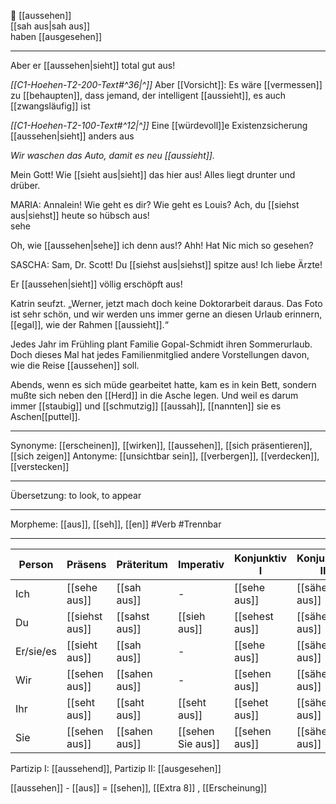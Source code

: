 👀 [[aussehen]]  
[[sah aus|sah aus]]  
haben [[ausgesehen]]

---

Aber er [[aussehen|sieht]] total gut aus!

_[[C1-Hoehen-T2-200-Text#^36|^]]_ Aber [[Vorsicht]]: Es wäre [[vermessen]] zu [[behaupten]], dass jemand, der intelligent [[aussieht]], es auch [[zwangsläufig]] ist

_[[C1-Hoehen-T2-100-Text#^12|^]]_ Eine [[würdevoll]]e Existenzsicherung [[aussehen|sieht]] anders aus

_Wir waschen das Auto, damit es neu [[aussieht]]._

Mein Gott! Wie [[sieht aus|sieht]] das hier aus! Alles liegt drunter und drüber.

MARIA: Annalein! Wie geht es dir? Wie geht es Louis? Ach, du [[siehst aus|siehst]] heute so hübsch aus!  
sehe

Oh, wie [[aussehen|sehe]] ich denn aus!? Ahh! Hat Nic mich so gesehen?

SASCHA: Sam, Dr. Scott! Du [[siehst aus|siehst]] spitze aus! Ich liebe Ärzte!

Er [[aussehen|sieht]] völlig erschöpft aus!

Katrin seufzt. „Werner, jetzt mach doch keine Doktorarbeit daraus. Das Foto ist sehr schön, und wir werden uns immer gerne an diesen Urlaub erinnern, [[egal]], wie der Rahmen [[aussieht]].“

Jedes Jahr im Frühling plant Familie Gopal-Schmidt ihren Sommerurlaub. Doch dieses Mal hat jedes Familienmitglied andere Vorstellungen davon, wie die Reise [[aussehen]] soll.

Abends, wenn es sich müde gearbeitet hatte, kam es in kein Bett, sondern mußte sich neben den [[Herd]] in die Asche legen. Und weil es darum immer [[staubig]] und [[schmutzig]] [[aussah]], [[nannten]] sie es Aschen[[puttel]].

---

Synonyme: [[erscheinen]], [[wirken]], [[aussehen]], [[sich präsentieren]], [[sich zeigen]]
Antonyme: [[unsichtbar sein]], [[verbergen]], [[verdecken]], [[verstecken]]

---

Übersetzung: to look, to appear

---

Morpheme: [[aus]], [[seh]], [[en]]
#Verb #Trennbar

---

| Person    | Präsens        | Präteritum    | Imperativ         | Konjunktiv I   | Konjunktiv II  |
| --------- | -------------- | ------------- | ----------------- | -------------- | -------------- |
| Ich       | [[sehe aus]]   | [[sah aus]]   | -                 | [[sehe aus]]   | [[sähe aus]]   |
| Du        | [[siehst aus]] | [[sahst aus]] | [[sieh aus]]      | [[sehest aus]] | [[sähest aus]] |
| Er/sie/es | [[sieht aus]]  | [[sah aus]]   | -                 | [[sehe aus]]   | [[sähe aus]]   |
| Wir       | [[sehen aus]]  | [[sahen aus]] | -                 | [[sehen aus]]  | [[sähen aus]]  |
| Ihr       | [[seht aus]]   | [[saht aus]]  | [[seht aus]]      | [[sehet aus]]  | [[sähet aus]]  |
| Sie       | [[sehen aus]]  | [[sahen aus]] | [[sehen Sie aus]] | [[sehen aus]]  | [[sähen aus]]  |

Partizip I: [[aussehend]], Partizip II: [[ausgesehen]]

[[aussehen]] - [[aus]] = [[sehen]], [[Extra 8]]
, [[Erscheinung]]